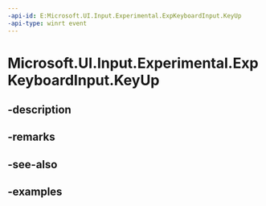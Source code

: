 ```yaml
---
-api-id: E:Microsoft.UI.Input.Experimental.ExpKeyboardInput.KeyUp
-api-type: winrt event
---
```


# Microsoft.UI.Input.Experimental.ExpKeyboardInput.KeyUp

<!--
public event Windows.Foundation.TypedEventHandler<Microsoft.UI.Input.Experimental.ExpKeyboardInput,Windows.UI.Core.KeyEventArgs> KeyUp;
-->


## -description

## -remarks

## -see-also

## -examples


